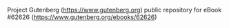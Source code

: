 Project Gutenberg (https://www.gutenberg.org) public repository for
eBook #62626 (https://www.gutenberg.org/ebooks/62626)

